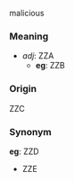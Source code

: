 malicious
### Meaning
+ _adj_: ZZA
    + __eg__: ZZB

### Origin

ZZC

### Synonym

__eg__: ZZD

+ ZZE


